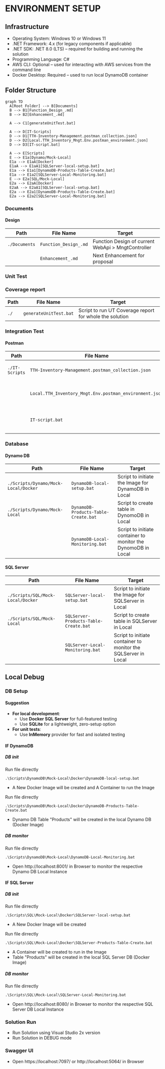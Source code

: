 # ENVIRONMENT SETUP

## Infrastructure

- Operating System: Windows 10 or Windows 11
- .NET Framework: 4.x (for legacy components if applicable)
- .NET SDK: .NET 8.0 (LTS) – required for building and running the solution
- Programming Language: C#
- AWS CLI: Optional – used for interacting with AWS services from the command line
- Docker Desktop: Required – used to run local DynamoDB container

## Folder Structure

```mermaid
graph TD
  A[Root Folder] --> B[Documents]
  B --> B1[Function_Design_.md]
  B --> B2[Enhancement_.md]

  A --> C1[generateUnitTest.bat]

  A --> D[IT-Scripts]
  D --> D1[TTH-Inventory-Management.postman_collection.json]
  D --> D2[Local.TTH_Inventory_Mngt.Env.postman_environment.json]
  D --> D3[IT-script.bat]

  A --> E[Scripts]
  E --> E1a[Dynamo/Mock-Local]
  E1a --> E1aA[Docker]
  E1aA --> E1aA1[SQLServer-local-setup.bat]
  E1a --> E1a1[DynamoDB-Products-Table-Create.bat]
  E1a --> E1a2[SQLServer-Local-Monitoring.bat]
  E --> E2a[SQL/Mock-Local]
  E2a --> E2aA[Docker]
  E2aA --> E2aA1[SQLServer-local-setup.bat]
  E2a --> E2a1[DynamoDB-Products-Table-Create.bat]
  E2a --> E2a2[SQLServer-Local-Monitoring.bat]
```

### Documents

#### Design

|Path|File Name|Target|
|--|--|--|
|`./Documents`|`Function_Design_.md`|Function Design of current WebApi > MngtController|
||`Enhancement_.md`|Next Enhancement for proposal|

### Unit Test

### Coverage report

|Path|File Name|Target|
|--|--|--|
|`./`|`generateUnitTest.bat`|Script to run UT Coverage report for whole the solution|

### Integration Test

#### Postman

|Path|File Name|Target|
|--|--|--|
|`./IT-Scripts`|`TTH-Inventory-Management.postman_collection.json`|Postman Collection for IT|
||`Local.TTH_Inventory_Mngt.Env.postman_environment.json`|Postman Environment for IT (Local)|
||`IT-script.bat`|Postman run script for IT (Local)|

### Database

#### Dynamo DB

|Path|File Name|Target|
|--|--|--|
|`./Scripts/Dynamo/Mock-Local/Docker`|`DynamoDB-local-setup.bat`|Script to initiate the Image for DynamoDB in Local|
|`./Scripts/Dynamo/Mock-Local`|`DynamoDB-Products-Table-Create.bat`|Script to create table in DynomoDB in Local|
||`DynamoDB-Local-Monitoring.bat`|Script to initiate container to monitor the DynomoDB in Local|

#### SQL Server

|Path|File Name|Target|
|--|--|--|
|`./Scripts/SQL/Mock-Local/Docker`|`SQLServer-local-setup.bat`|Script to initiate the Image for SQLServer in Local|
|`./Scripts/SQL/Mock-Local`|`SQLServer-Products-Table-Create.bat`|Script to create table in SQLServer in Local|
||`SQLServer-Local-Monitoring.bat`|Script to initiate container to monitor the SQLServer in Local|

## Local Debug

### DB Setup

#### Suggestion

- **For local development**:
  - Use **Docker SQL Server** for full-featured testing
  - Use **SQLite** for a lightweight, zero-setup option
- **For unit tests**:
  - Use **InMemory** provider for fast and isolated testing

#### IF DynamoDB

##### DB init

Run file dirrectly

```#!/bin/bash
.\Scripts\DynamoDB\Mock-Local\Docker\DynamoDB-local-setup.bat
```

- A New Docker Image will be created and A Container to run the Image

Run file dirrectly

```#!/bin/bash
.\Scripts\DynamoDB\Mock-Local\Docker\DynamoDB-Products-Table-Create.bat
```

- Dynamo DB Table "Products" will be created in the local Dynamo DB (Docker Image)

##### DB monitor

Run file dirrectly

```#!/bin/bash
.\Scripts\DynamoDB\Mock-Local\DynamoDB-Local-Monitoring.bat
```

- Open http://localhost:8001/ in Browser to monitor the respective Dynamo DB Local Instance

#### IF SQL Server

##### DB init

Run file dirrectly

```#!/bin/bash
.\Scripts\SQL\Mock-Local\Docker\SQLServer-local-setup.bat
```

- A New Docker Image will be created

Run file dirrectly

```#!/bin/bash
.\Scripts\SQL\Mock-Local\Docker\SQLServer-Products-Table-Create.bat
```

- A Container will be created to run in the Image
- Table "Products" will be created in the local SQL Server DB (Docker Image)

##### DB monitor

Run file dirrectly

```#!/bin/bash
.\Scripts\SQL\Mock-Local\SQLServer-Local-Monitoring.bat
```

- Open http://localhost:8080/ in Browser to monitor the respective SQL Server DB Local Instance

### Solution Run

- Run Solution using Visual Studio 2x version
- Run Solution in DEBUG mode

### Swagger UI

- Open https://localhost:7097/ or http://localhost:5064/ in Browser
